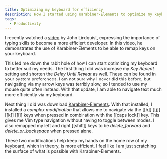 ```yaml
---
title: Optimizing my keyboard for efficiency
description: How I started using Karabiner-Elements to optimize my keyboard for efficiency
tags:
  - Productivity
---
```

I recently watched a [video](https://www.youtube.com/watch?v=emNG5DuEzaY) by John Lindquist, expressing the importance of typing skills to become a more efficient developer. In this video, he demonstrates the use of Karabiner-Elements to be able to remap keys on your keyboard.

This led me down the rabit hole of how I can start optimizing my keyboard to better suit my needs. The first thing I did was increase my *Key Repeat* setting and shorten the *Deley Until Repeat* as well. These can be found in your system preferences. I am not sure why I never did this before, but navigating via my arrow keys was terribly slow, so I tended to use my mouse quite often instead. With that update, I am able to navigate text much more efficiently via my keyboard.

Next thing I did was download [Karabiner-Elements](https://karabiner-elements.pqrs.org/). With that installed, I installed a *complex modification* that allows me to navigate via the [[h]] [[j]] [[k]] [[l]] keys when pressed in combination with the [[caps lock]] key. This gives me Vim type navigation without having to toggle between modes. I also remapped my left and right [[shift]] keys to be *delete_forward* and *delete_or_backspace* when pressed alone.

These two modifications help keep my hands on the home row of my keyboard, which in theory, is more efficient. I feel like I am just scratching the surface of what is possible with Karabiner-Elements.